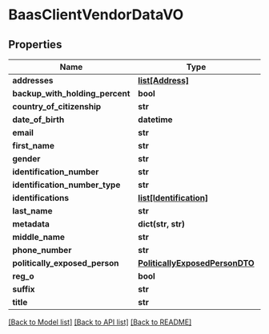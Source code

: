# BaasClientVendorDataVO

## Properties
Name | Type | Description | Notes
------------ | ------------- | ------------- | -------------
**addresses** | [**list[Address]**](Address.md) |  | [optional] 
**backup_with_holding_percent** | **bool** |  | [optional] 
**country_of_citizenship** | **str** |  | [optional] 
**date_of_birth** | **datetime** |  | [optional] 
**email** | **str** |  | [optional] 
**first_name** | **str** |  | [optional] 
**gender** | **str** |  | [optional] 
**identification_number** | **str** |  | [optional] 
**identification_number_type** | **str** |  | [optional] 
**identifications** | [**list[Identification]**](Identification.md) |  | [optional] 
**last_name** | **str** |  | [optional] 
**metadata** | **dict(str, str)** |  | [optional] 
**middle_name** | **str** |  | [optional] 
**phone_number** | **str** |  | [optional] 
**politically_exposed_person** | [**PoliticallyExposedPersonDTO**](PoliticallyExposedPersonDTO.md) |  | [optional] 
**reg_o** | **bool** |  | [optional] 
**suffix** | **str** |  | [optional] 
**title** | **str** |  | [optional] 

[[Back to Model list]](../README.md#documentation-for-models) [[Back to API list]](../README.md#documentation-for-api-endpoints) [[Back to README]](../README.md)


